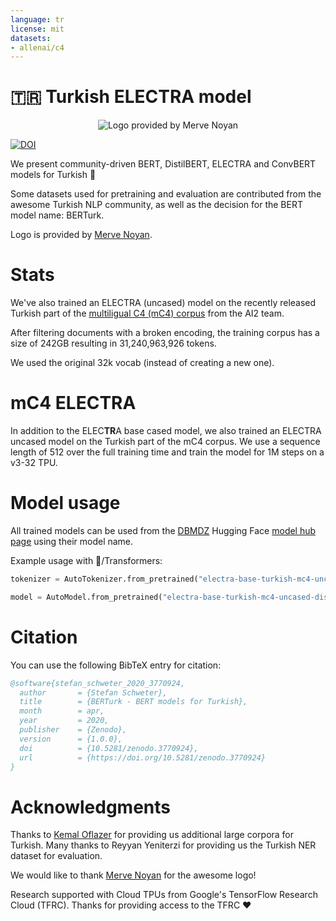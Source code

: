 ```yaml
---
language: tr
license: mit
datasets:
- allenai/c4
---
```


# 🇹🇷 Turkish ELECTRA model

<p align="center">
  <img alt="Logo provided by Merve Noyan" title="Awesome logo from Merve Noyan" src="https://raw.githubusercontent.com/stefan-it/turkish-bert/master/merve_logo.png">
</p>

[![DOI](https://zenodo.org/badge/237817454.svg)](https://zenodo.org/badge/latestdoi/237817454)

We present community-driven BERT, DistilBERT, ELECTRA and ConvBERT models for Turkish 🎉

Some datasets used for pretraining and evaluation are contributed from the
awesome Turkish NLP community, as well as the decision for the BERT model name: BERTurk.

Logo is provided by [Merve Noyan](https://twitter.com/mervenoyann).

# Stats

We've also trained an ELECTRA (uncased) model on the recently released Turkish part of the
[multiligual C4 (mC4) corpus](https://github.com/allenai/allennlp/discussions/5265) from the AI2 team.

After filtering documents with a broken encoding, the training corpus has a size of 242GB resulting
in 31,240,963,926 tokens.

We used the original 32k vocab (instead of creating a new one).

# mC4 ELECTRA

In addition to the ELEC**TR**A base cased model, we also trained an ELECTRA uncased model on the Turkish part of the mC4 corpus. We use a
sequence length of 512 over the full training time and train the model for 1M steps on a v3-32 TPU.

# Model usage

All trained models can be used from the [DBMDZ](https://github.com/dbmdz) Hugging Face [model hub page](https://huggingface.co/dbmdz)
using their model name.

Example usage with 🤗/Transformers:

```python
tokenizer = AutoTokenizer.from_pretrained("electra-base-turkish-mc4-uncased-discriminator")

model = AutoModel.from_pretrained("electra-base-turkish-mc4-uncased-discriminator")
```

# Citation

You can use the following BibTeX entry for citation:

```bibtex
@software{stefan_schweter_2020_3770924,
  author       = {Stefan Schweter},
  title        = {BERTurk - BERT models for Turkish},
  month        = apr,
  year         = 2020,
  publisher    = {Zenodo},
  version      = {1.0.0},
  doi          = {10.5281/zenodo.3770924},
  url          = {https://doi.org/10.5281/zenodo.3770924}
}
```

# Acknowledgments

Thanks to [Kemal Oflazer](http://www.andrew.cmu.edu/user/ko/) for providing us
additional large corpora for Turkish. Many thanks to Reyyan Yeniterzi for providing
us the Turkish NER dataset for evaluation.

We would like to thank [Merve Noyan](https://twitter.com/mervenoyann) for the
awesome logo!

Research supported with Cloud TPUs from Google's TensorFlow Research Cloud (TFRC).
Thanks for providing access to the TFRC ❤️